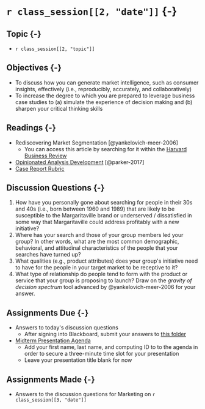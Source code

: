 # `r class_session[[2, "date"]]` {-}

## Topic {-}

- `r class_session[[2, "topic"]]`

## Objectives {-}

- To discuss how you can generate market intelligence, such as consumer
insights, effectively (i.e., reproducibly, accurately, and collaboratively)
- To increase the degree to which you are prepared to leverage business case
studies to (a) simulate the experience of decision making and (b) sharpen your
critical thinking skills

## Readings {-}

- Rediscovering Market Segmentation [@yankelovich-meer-2006]
    - You can access this article by searching for it within the [Harvard
    Business Review][]
- [Opinionated Analysis Development][parker-2017] [@parker-2017]
- [Case Report Rubric][]  

## Discussion Questions {-}

1. How have you personally gone about searching for people in their 30s and 40s
(i.e., born between 1960 and 1989) that are likely to be susceptible to the
Margaritaville brand or underserved / dissatisfied in some way that
Margaritaville could address profitably with a new initiative?
2. Where has your search and those of your group members led your group? In
other words, what are the most common demographic, behavioral, and attitudinal
characteristics of the people that your searches have turned up?
3. What qualities (e.g., product attributes) does your group's initiative need
to have for the people in your target market to be receptive to it?
4. What type of relationship do people tend to form with the product or service
that your group is proposing to launch? Draw on the *gravity of decision
spectrum* tool advanced by @yankelovich-meer-2006 for your answer.

## Assignments Due {-}

- Answers to today's discussion questions
    - After signing into Blackboard, submit your answers to [this
    folder][discussion-questions-submission]
- [Midterm Presentation Agenda][]
    - Add your first name, last name, and computing ID to to the agenda in order
    to secure a three-minute time slot for your presentation
    - Leave your presentation title blank for now

## Assignments Made {-}

- Answers to the discussion questions for Marketing on `r class_session[[3,
"date"]]` 

[case report rubric]: https://github.com/jeffboichuk/ice-marketing/raw/master/files/generating-market-intelligence/rubric-for-case-reports.pdf
[discussion-questions-submission]: https://blackboard.comm.virginia.edu/webapps/blackboard/content/listContent.jsp?course_id=_2942_1&content_id=_140539_1
[Harvard Business Review]: http://re5qy4sb7x.search.serialssolutions.com/log?L=RE5QY4SB7X&D=EBU&J=HARVBUSREV&P=EJP&PT=EZProxy&H=fce003a731&U=http%3A%2F%2Fproxy01.its.virginia.edu%2Flogin%3Furl%3Dhttps%3A%2F%2Fsearch.ebscohost.com%2Fdirect.asp%3Fdb%3Dbth%26jid%3DHBR%26scope%3Dsite
[Midterm Presentation Agenda]: https://docs.google.com/spreadsheets/d/1tHpsFOYOo0Ekn4oiSvktXoIWJCkglN4He41cbX-N4NA/edit?usp=sharing
[parker-2017]: https://peerj.com/preprints/3210/